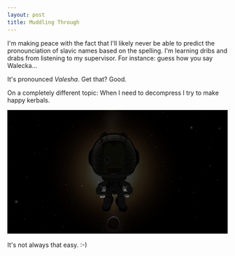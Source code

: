 ```yaml
---
layout: post
title: Muddling Through
---
```


I'm making peace with the fact that I'll likely never be able to predict the
pronounciation of slavic names based on the spelling. I'm learning dribs and
drabs from listening to my supervisor. For instance: guess how you say Walecka...

It's pronounced *Valesha*. Get that? Good.

On a completely different topic: When I need to decompress I try to make happy kerbals.

![happy kerbal](/images/happy_kerbal.png)

It's not always that easy. :-)